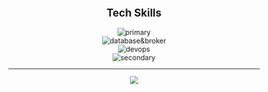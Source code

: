 <div align="center">
  
  <!--![header](https://capsule-render.vercel.app/api?type=waving&color=0:EEEEEE,100:99ccff&text=Lee%20Joon%20Yeong👋&animation=twinkling&fontSize=40&fontAlign=50&fontAlignY=30&height=150&desc=Back-end%20Engineer&descAlign=60&descAlignY=50)-->
  
  ## Tech Skills
  
  <img src="https://skillicons.dev/icons?i=java,kotlin,spring" alt="primary"/><br> <!-- kotlin -->
  <img src="https://skillicons.dev/icons?i=mysql,postgresql,mongodb,redis,rabbitmq,kafka" alt="database&broker"/><br> <!-- kafka -->
  <img src="https://skillicons.dev/icons?i=kubernetes,docker,jenkins,aws,prometheus,grafana,elasticsearch" alt="devops"/><br>
  <img src="https://skillicons.dev/icons?i=javascript,typescript,nodejs,express,next,react,figma" alt="secondary"/><br>
  
  ---
  
  <img src="https://img.shields.io/badge/-000000?style=round-square&logo=apple&logoColor=white">
  
  <!--[![trophy](https://github-profile-trophy.vercel.app/?username=given02&row=1&column=6)](https://github.com/ryo-ma/github-profile-trophy)-->
  <!--[![Solved.ac Profile](http://mazassumnida.wtf/api/generate_badge?boj=given02)](https://solved.ac/profile/given02)-->
  <!--![footer](https://capsule-render.vercel.app/api?type=waving&color=color=0:EEEEEE,100:99ccff&height=100&section=footer)-->

</div>
